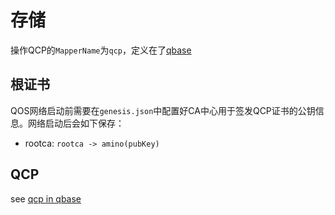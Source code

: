 # 存储

操作QCP的`MapperName`为`qcp`，定义在了[qbase](https://github.com/QOSGroup/qbase/tree/master/qcp)

## 根证书

QOS网络启动前需要在`genesis.json`中配置好CA中心用于签发QCP证书的公钥信息。网络启动后会如下保存：

- rootca: `rootca -> amino(pubKey)` 

## QCP

see [qcp in qbase](https://github.com/QOSGroup/qbase/blob/master/docs/spec/qcp.md)
